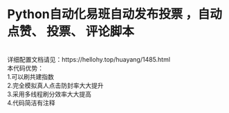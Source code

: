 <h1>Python自动化易班自动发布投票 ，自动点赞、 投票、 评论脚本</h1><br>
<p1>
    详细配置文档请见：https://hellohy.top/huayang/1485.html<br>
本代码优势：<br>
1.可以刷共建指数<br>
2.完全模拟真人点击防封率大大提升<br>
3.采用多线程刷分效率大大提高<br>
4.代码简洁有注释<br>
</p1>


